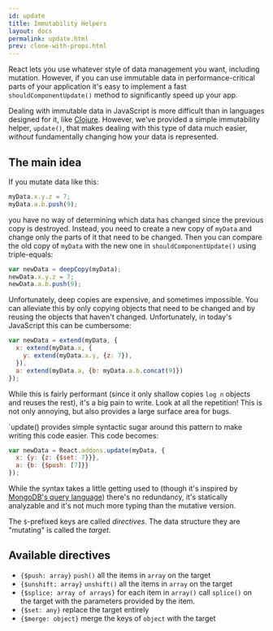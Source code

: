 ```yaml
---
id: update
title: Immutability Helpers
layout: docs
permalink: update.html
prev: clone-with-props.html
---
```


React lets you use whatever style of data management you want, including mutation. However, if you can use immutable data in performance-critical parts of your application it's easy to implement a fast `shouldComponentUpdate()` method to significantly speed up your app.

Dealing with immutable data in JavaScript is more difficult than in languages designed for it, like [Clojure](http://clojure.org/). However, we've provided a simple immutability helper, `update()`, that makes dealing with this type of data much easier, *without* fundamentally changing how your data is represented.

## The main idea

If you mutate data like this:

```javascript
myData.x.y.z = 7;
myData.a.b.push(9);
```

you have no way of determining which data has changed since the previous copy is destroyed. Instead, you need to create a new copy of `myData` and change only the parts of it that need to be changed. Then you can compare the old copy of `myData` with the new one in `shouldComponentUpdate()` using triple-equals:

```javascript
var newData = deepCopy(myData);
newData.x.y.z = 7;
newData.a.b.push(9);
```

Unfortunately, deep copies are expensive, and sometimes impossible. You can alleviate this by only copying objects that need to be changed and by reusing the objects that haven't changed. Unfortunately, in today's JavaScript this can be cumbersome:

```javascript
var newData = extend(myData, {
  x: extend(myData.x, {
    y: extend(myData.x.y, {z: 7}),
  }),
  a: extend(myData.a, {b: myData.a.b.concat(9)})
});
```

While this is fairly performant (since it only shallow copies `log n` objects and reuses the rest), it's a big pain to write. Look at all the repetition! This is not only annoying, but also provides a large surface area for bugs.

`update() provides simple syntactic sugar around this pattern to make writing this code easier. This code becomes:

```javascript
var newData = React.addons.update(myData, {
  x: {y: {z: {$set: 7}}},
  a: {b: {$push: [7]}}
});
```

While the syntax takes a little getting used to (though it's inspired by [MongoDB's query language](http://docs.mongodb.org/manual/core/crud-introduction/#query)) there's no redundancy, it's statically analyzable and it's not much more typing than the mutative version.

The `$`-prefixed keys are called *directives*. The data structure they are "mutating" is called the *target*.

## Available directives

  * `{$push: array}` `push()` all the items in `array` on the target
  * `{$unshift: array}` `unshift()` all the items in `array` on the target
  * `{$splice: array of arrays}` for each item in `array()` call `splice()` on the target with the parameters provided by the item.
  * `{$set: any}` replace the target entirely
  * `{$merge: object}` merge the keys of `object` with the target
